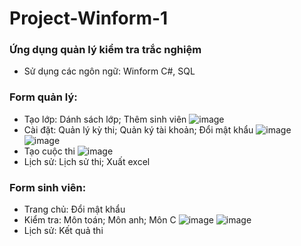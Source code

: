 # Project-Winform-1
### Ứng dụng quản lý kiểm tra trắc nghiệm
* Sử dụng các ngôn ngữ: Winform C#, SQL

### Form quản lý:
* Tạo lớp: Dánh sách lớp; Thêm sinh viên
![image](https://user-images.githubusercontent.com/108579644/219276940-b43fdb7c-d395-4771-a689-5fd10dc201b6.png)
* Cài đặt: Quản lý kỳ thi; Quản ký tài khoản; Đổi mật khẩu
![image](https://user-images.githubusercontent.com/108579644/219277140-d854343d-a752-4d4d-a9d1-8d98bd18b5ef.png)
![image](https://user-images.githubusercontent.com/108579644/219277331-9fc34741-b837-48e3-8283-db9516bf4f0d.png)
* Tạo cuộc thi
![image](https://user-images.githubusercontent.com/108579644/219277426-185f4d0f-97c5-4d59-8412-b6bbd0d7b380.png)
* Lịch sử: Lịch sử thi; Xuất excel
### Form sinh viên:
* Trang chủ: Đổi mật khẩu
* Kiểm tra: Môn toán; Môn anh; Môn C
![image](https://user-images.githubusercontent.com/108579644/219278206-d4b11f11-8894-4008-b773-d711ce02cb1c.png)
![image](https://user-images.githubusercontent.com/108579644/219278118-55749e82-a752-4207-8bef-eb503da8ade2.png)
* Lịch sử: Kết quả thi
